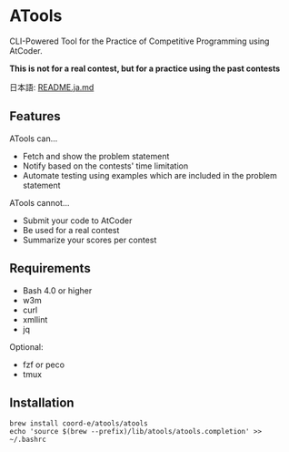 # ATools

CLI-Powered Tool for the Practice of Competitive Programming using AtCoder.

**This is not for a real contest, but for a practice using the past contests**

日本語: [README.ja.md](README.ja.md)

## Features

ATools can...
- Fetch and show the problem statement
- Notify based on the contests' time limitation
- Automate testing using examples which are included in the problem statement

ATools cannot...
- Submit your code to AtCoder
- Be used for a real contest
- Summarize your scores per contest

## Requirements

- Bash 4.0 or higher
- w3m
- curl
- xmllint
- jq

Optional:
- fzf or peco
- tmux

## Installation

```shell
brew install coord-e/atools/atools
echo 'source $(brew --prefix)/lib/atools/atools.completion' >> ~/.bashrc
```
